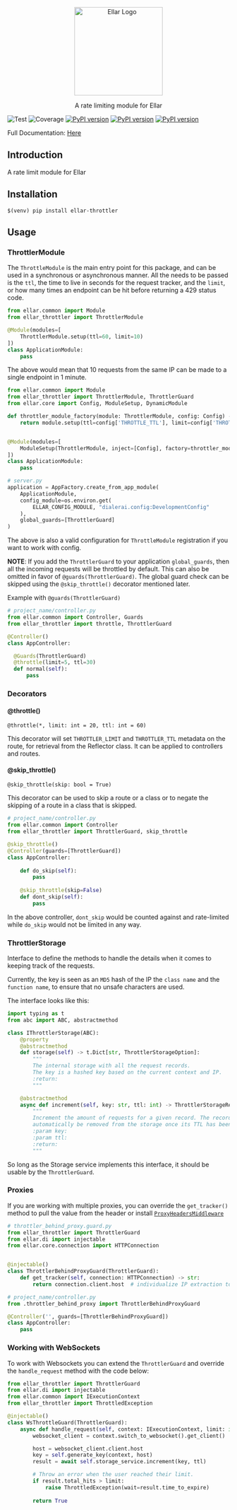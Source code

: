 <p align="center">
  <a href="#" target="blank"><img src="docs/img/EllarLogoIconOnly.png" width="200" alt="Ellar Logo" /></a>
</p>

<p align="center">A rate limiting module for Ellar</p>

![Test](https://github.com/eadwinCode/ellar-throttler/actions/workflows/test_full.yml/badge.svg)
![Coverage](https://img.shields.io/codecov/c/github/eadwinCode/ellar-throttler)
[![PyPI version](https://badge.fury.io/py/ellar-throttler.svg)](https://badge.fury.io/py/ellar-throttler)
[![PyPI version](https://img.shields.io/pypi/v/ellar-throttler.svg)](https://pypi.python.org/pypi/ellar-throttler)
[![PyPI version](https://img.shields.io/pypi/pyversions/ellar-throttler.svg)](https://pypi.python.org/pypi/ellar-throttler)

Full Documentation: [Here](https://eadwincode.github.io/ellar/throttling/)

## Introduction
A rate limit module for Ellar

## Installation
```shell
$(venv) pip install ellar-throttler
```
## Usage
### ThrottlerModule
The `ThrottleModule` is the main entry point for this package, and can be used in a synchronous or asynchronous manner. 
All the needs to be passed is the `ttl`, the time to live in seconds for the request tracker, and the `limit`, 
or how many times an endpoint can be hit before returning a 429 status code.

```python
from ellar.common import Module
from ellar_throttler import ThrottlerModule

@Module(modules=[
    ThrottlerModule.setup(ttl=60, limit=10)
])
class ApplicationModule:
    pass
```
The above would mean that 10 requests from the same IP can be made to a single endpoint in 1 minute.

```python
from ellar.common import Module
from ellar_throttler import ThrottlerModule, ThrottlerGuard
from ellar.core import Config, ModuleSetup, DynamicModule

def throttler_module_factory(module: ThrottlerModule, config: Config) -> DynamicModule:
    return module.setup(ttl=config['THROTTLE_TTL'], limit=config['THROTTLE_LIMIT'])


@Module(modules=[
    ModuleSetup(ThrottlerModule, inject=[Config], factory=throttler_module_factory)
])
class ApplicationModule:
    pass

# server.py
application = AppFactory.create_from_app_module(
    ApplicationModule,
    config_module=os.environ.get(
        ELLAR_CONFIG_MODULE, "dialerai.config:DevelopmentConfig"
    ),
    global_guards=[ThrottlerGuard]
)
```
The above is also a valid configuration for `ThrottleModule` registration if you want to work with config.

**NOTE**: If you add the `ThrottlerGuard` to your application `global_guards`, then all the incoming requests will be throttled by default. 
This can also be omitted in favor of `@guards(ThrottlerGuard)`. 
The global guard check can be skipped using the `@skip_throttle()` decorator mentioned later.

Example with `@guards(ThrottlerGuard)`
```python
# project_name/controller.py
from ellar.common import Controller, Guards
from ellar_throttler import throttle, ThrottlerGuard

@Controller()
class AppController:

  @Guards(ThrottlerGuard)
  @throttle(limit=5, ttl=30)
  def normal(self):
      pass

```
### Decorators
#### @throttle()
```
@throttle(*, limit: int = 20, ttl: int = 60)
```
This decorator will set `THROTTLER_LIMIT` and `THROTTLER_TTL` metadata on the route, for retrieval from the Reflector class. 
It can be applied to controllers and routes.
#### @skip_throttle()
```
@skip_throttle(skip: bool = True)
```
This decorator can be used to skip a route or a class or to negate the skipping of a route in 
a class that is skipped.

```python
# project_name/controller.py
from ellar.common import Controller
from ellar_throttler import ThrottlerGuard, skip_throttle

@skip_throttle()
@Controller(guards=[ThrottlerGuard])
class AppController:
  
    def do_skip(self):
        pass
  
    @skip_throttle(skip=False)
    def dont_skip(self):
        pass
```
In the above controller, `dont_skip` would be counted against and 
rate-limited while `do_skip` would not be limited in any way.

### ThrottlerStorage
Interface to define the methods to handle the details when it comes to keeping track of the requests.

Currently, the key is seen as an `MD5` hash of the IP the `class name` and the `function name`, 
to ensure that no unsafe characters are used.

The interface looks like this:

```python
import typing as t
from abc import ABC, abstractmethod

class IThrottlerStorage(ABC):
    @property
    @abstractmethod
    def storage(self) -> t.Dict[str, ThrottlerStorageOption]:
        """
        The internal storage with all the request records.
        The key is a hashed key based on the current context and IP.
        :return:
        """

    @abstractmethod
    async def increment(self, key: str, ttl: int) -> ThrottlerStorageRecord:
        """
        Increment the amount of requests for a given record. The record will
        automatically be removed from the storage once its TTL has been reached.
        :param key:
        :param ttl:
        :return:
        """
```
So long as the Storage service implements this interface, it should be usable by the `ThrottlerGuard`.

### Proxies
If you are working with multiple proxies, you can override the `get_tracker()` method to pull the value from the header or install 
[`ProxyHeadersMiddleware`](https://github.com/encode/uvicorn/blob/master/uvicorn/middleware/proxy_headers.py)

```python
# throttler_behind_proxy.guard.py
from ellar_throttler import ThrottlerGuard
from ellar.di import injectable
from ellar.core.connection import HTTPConnection


@injectable()
class ThrottlerBehindProxyGuard(ThrottlerGuard):
    def get_tracker(self, connection: HTTPConnection) -> str:
        return connection.client.host  # individualize IP extraction to meet your own needs

# project_name/controller.py
from .throttler_behind_proxy import ThrottlerBehindProxyGuard

@Controller('', guards=[ThrottlerBehindProxyGuard])
class AppController:
    pass
```

### Working with WebSockets
To work with Websockets you can extend the `ThrottlerGuard` and override the `handle_request` method with the code below:
```python
from ellar_throttler import ThrottlerGuard
from ellar.di import injectable
from ellar.common import IExecutionContext
from ellar_throttler import ThrottledException

@injectable()
class WsThrottleGuard(ThrottlerGuard):
    async def handle_request(self, context: IExecutionContext, limit: int, ttl: int) -> bool:
        websocket_client = context.switch_to_websocket().get_client()

        host = websocket_client.client.host
        key = self.generate_key(context, host)
        result = await self.storage_service.increment(key, ttl)

        # Throw an error when the user reached their limit.
        if result.total_hits > limit:
            raise ThrottledException(wait=result.time_to_expire)
        
        return True
```

